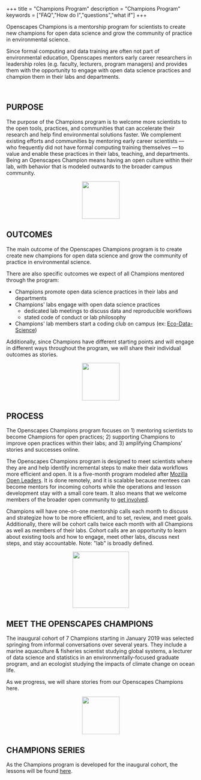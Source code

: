 +++
title = "Champions Program"
description = "Champions Program"
keywords = ["FAQ","How do I","questions","what if"]
+++

Openscapes Champions is a mentorship program for scientists to create new champions for open data science and grow the community of practice in environmental science. 

Since formal computing and data training are often not part of environmental education, Openscapes mentors early career researchers in leadership roles (e.g. faculty, lecturers, program managers) and provides them with the opportunity to engage with open data science practices and champion them in their labs and departments.

<!---Through mentorship meetings with Champions and members of their labs, Openscapes provides these emerging scientific leaders to have the opportunity to engage with existing open practices and guide their labs take the next steps appropriate for them.

**Openscapes helps scientists become visible champions for open data science practices and promote them through their labs, teaching, and departments.**

Openscapes Champions is a mentorship program for early career researchers in leadership roles (e.g. faculty, lecturers, program managers) that helps them become visible Champions for open practices. It is designed with the vision that although scientific leaders were not formally trained in open data science practices, they can value and enable these practices through their labs, teaching, and departments.

--->

<br>

## PURPOSE

The purpose of the Champions program is to welcome more scientists to the open tools, practices, and communities that can accelerate their research and help find environmental solutions faster. We complement existing efforts and communities by mentoring early career scientists — who frequently did not have formal computing training themselves — to value and enable these practices in their labs, teaching, and departments. Being an Openscapes Champion means having an open culture within their lab, with behavior that is modeled outwards to the broader campus community.

<!---

This is creating more scientists who promote something they value, not creating champions in the sports context.

https://bids.berkeley.edu/news/new-report-career-paths-and-prospects-academic-data-science--->

<center><img src="/img/horst_openscapes_desert_agave.png" width="100px"></center>

## OUTCOMES

The main outcome of the Openscapes Champions program is to create create new champions for open data science and grow the community of practice in environmental science.

There are also specific outcomes we expect of all Champions mentored through the program: 

- Champions promote open data science practices in their labs and departments
- Champions' labs engage with open data science practices
  - dedicated lab meetings to discuss data and reproducible workflows
  - stated code of conduct or lab philosophy
- Champions' lab members start a coding club on campus (ex: [Eco-Data-Science](http://eco-data-science.github.io/))  

Additionally, since Champions have different starting points and will engage in different ways throughout the program, we will share their individual outcomes as stories. 

<center><img src="/img/horst_openscapes_desert_tortoise.png" width="100px"></center>

## PROCESS

The Openscapes Champions program focuses on 1) mentoring scientists to become Champions for open practices; 2) supporting Champions to improve open practices within their labs; and 3) amplifying Champions’ stories and successes online.

The Openscapes Champions program is designed to meet scientists where they are and help identify incremental steps to make their data workflows more efficient and open. It is a five-month program modeled after [Mozilla Open Leaders](https://foundation.mozilla.org/en/opportunity/mozilla-open-leaders/). It is done remotely, and it is scalable because mentees can become mentors for incoming cohorts while the operations and lesson development stay with a small core team. It also means that we welcome members of the broader open community to [get involved](/contact/).

Champions will have one-on-one mentorship calls each month to discuss and strategize how to be more efficient, and to set, review, and meet goals. Additionally, there will be cohort calls twice each month with all Champions as well as members of their labs. Cohort calls are an opportunity to learn about existing tools and how to engage, meet other labs, discuss next steps, and stay accountable. Note: "lab" is broadly defined.


<center><img src="/img/horst_openscapes_desert_snake.png" width="150px"></center>

## MEET THE OPENSCAPES CHAMPIONS

The inaugural cohort of 7 Champions starting in January 2019 was selected springing from informal conversations over several years. They include a marine aquaculture & fisheries scientist studying global systems, a lecturer of data science and statistics in an environmentally-focused graduate program, and an ecologist studying the impacts of climate change on ocean life.

As we progress, we will share stories from our Openscapes Champions here. 

<center><img src="/img/horst_openscapes_desert_roadrunner.png" width="100px"></center>



## CHAMPIONS SERIES

As the Champions program is developed for the inaugural cohort, the lessons will be found [here](https://openscapes.github.io/series/).


<!---

A lecturer of data science and statistics in an environmentally-focused graduate program.  
 
An ecologist studying the impacts of climate change on ocean life.
  
A marine aquaculture & fisheries scientist studying global systems. 

--->



<br>

<!--
## COHORT 1

Our inaugural cohort of Champions: we have six amazing individuals. 

<br>

#### Allison Horst, PhD

> A lecturer of data science and statistics in an environmentally-focused graduate program.

<br>

#### Nina Therkildsen, PhD

> A jfaldkajfdkaj

<br>


#### Malin Pinsky, PhD

> An ecologist studying the impacts of climate change on ocean life.

<br>

#### Halley Froehlich, PhD

> A soon-to-be Assistant Professor in Environmental Studies and Ecology, Evolution & Marine Biology at UCSB studying marine aquaculture & fisheries under climate change.

<br>

  

---

> In case you haven't found the answer for your question please feel free to contact us, our customer support will be happy to help you.


-->
